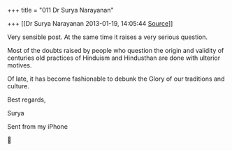 +++
title = "011 Dr Surya Narayanan"

+++
[[Dr Surya Narayanan	2013-01-19, 14:05:44 [Source](https://groups.google.com/g/samskrita/c/EYlf4XNotPI)]]



Very sensible post. At the same time it raises a very serious question.

Most of the doubts raised by people who question the origin and validity of centuries old practices of Hinduism and Hindusthan are done with ulterior motives.

Of late, it has become fashionable to debunk the Glory of our traditions and culture.

  

Best regards,

  

Surya  
  
Sent from my iPhone



